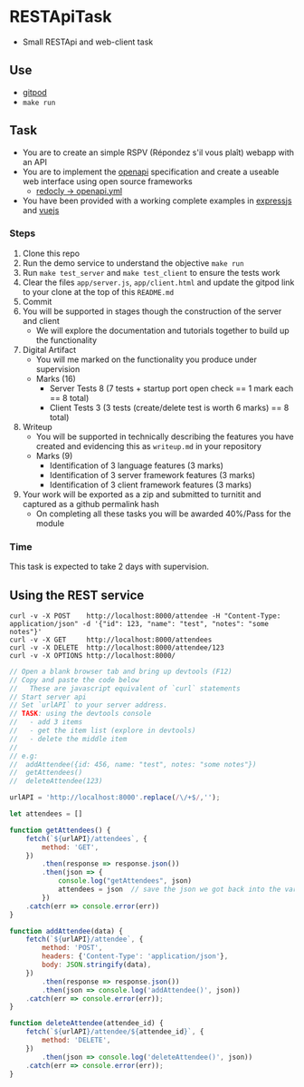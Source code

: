 # RESTApiTask
* Small RESTApi and web-client task

Use
---

* [gitpod](https://gitpod.io#https://github.com/calaldees/RESTApiTask)
* `make run`

Task
----

* You are to create an simple RSPV (Répondez s'il vous plaît) webapp with an API
* You are to implement the [openapi](https://swagger.io/specification/) specification and create a useable web interface using open source frameworks
    * [redocly -> openapi.yml](https://redocly.github.io/redoc/?url=https://raw.githubusercontent.com/calaldees/RESTApiTask/main/openapi.yaml)
* You have been provided with a working complete examples in [expressjs](https://expressjs.com/) and [vuejs](https://vuejs.org/)

### Steps
1. Clone this repo
2. Run the demo service to understand the objective `make run`
3. Run  `make test_server` and `make test_client` to ensure the tests work
4. Clear the files `app/server.js`,  `app/client.html` and update the gitpod link to your clone at the top of this `README.md`
5. Commit
6. You will be supported in stages though the construction of the server and client
    * We will explore the documentation and tutorials together to build up the functionality
7. Digital Artifact
    * You will me marked on the functionality you produce under supervision
    * Marks (16)
        * Server Tests 8 (7 tests + startup port open check == 1 mark each == 8 total)
        * Client Tests 3 (3 tests (create/delete test is worth 6 marks) == 8 total)
8. Writeup
    * You will be supported in technically describing the features you have created and evidencing this as `writeup.md` in your repository
    * Marks (9)
        * Identification of 3 language features (3 marks)
        * Identification of 3 server framework features (3 marks)
        * Identification of 3 client framework features (3 marks)
9. Your work will be exported as a zip and submitted to turnitit and captured as a github permalink hash
    * On completing all these tasks you will be awarded 40%/Pass for the module


### Time
This task is expected to take 2 days with supervision.


Using the REST service
----------------------

```
curl -v -X POST    http://localhost:8000/attendee -H "Content-Type: application/json" -d '{"id": 123, "name": "test", "notes": "some notes"}'
curl -v -X GET     http://localhost:8000/attendees
curl -v -X DELETE  http://localhost:8000/attendee/123
curl -v -X OPTIONS http://localhost:8000/
```


```javascript
// Open a blank browser tab and bring up devtools (F12)
// Copy and paste the code below
//   These are javascript equivalent of `curl` statements
// Start server api
// Set `urlAPI` to your server address.
// TASK: using the devtools console
//   - add 3 items
//   - get the item list (explore in devtools)
//   - delete the middle item
//
// e.g:
//  addAttendee({id: 456, name: "test", notes: "some notes"})
//  getAttendees()
//  deleteAttendee(123)

urlAPI = 'http://localhost:8000'.replace(/\/+$/,'');

let attendees = []

function getAttendees() {
    fetch(`${urlAPI}/attendees`, {
        method: 'GET',
    })
        .then(response => response.json())
        .then(json => {
            console.log("getAttendees", json)
            attendees = json  // save the json we got back into the variable `attendees`
        })
    .catch(err => console.error(err))
}

function addAttendee(data) {
    fetch(`${urlAPI}/attendee`, {
        method: 'POST',
        headers: {'Content-Type': 'application/json'},
        body: JSON.stringify(data),
    })
        .then(response => response.json())
        .then(json => console.log('addAttendee()', json))
    .catch(err => console.error(err));
}

function deleteAttendee(attendee_id) {
    fetch(`${urlAPI}/attendee/${attendee_id}`, {
        method: 'DELETE',
    })
        .then(json => console.log('deleteAttendee()', json))
    .catch(err => console.error(err));
}
```